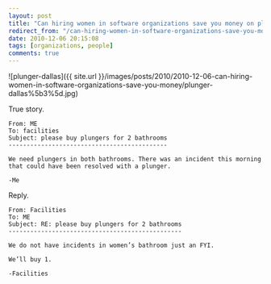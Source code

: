 ```yaml
---
layout: post
title: "Can hiring women in software organizations save you money on plungers?"
redirect_from: "/can-hiring-women-in-software-organizations-save-you-money"
date: 2010-12-06 20:15:08
tags: [organizations, people]
comments: true
---
```

![plunger-dallas]({{ site.url }}/images/posts/2010/2010-12-06-can-hiring-women-in-software-organizations-save-you-money/plunger-dallas%5b3%5d.jpg)

True story.

```
From: ME
To: facilities
Subject: please buy plungers for 2 bathrooms
--------------------------------------------

We need plungers in both bathrooms. There was an incident this morning that could have been resolved with a plunger.

-Me
```

Reply.

```
From: Facilities
To: ME
Subject: RE: please buy plungers for 2 bathrooms
------------------------------------------------

We do not have incidents in women’s bathroom just an FYI.

We’ll buy 1.

-Facilities
```
